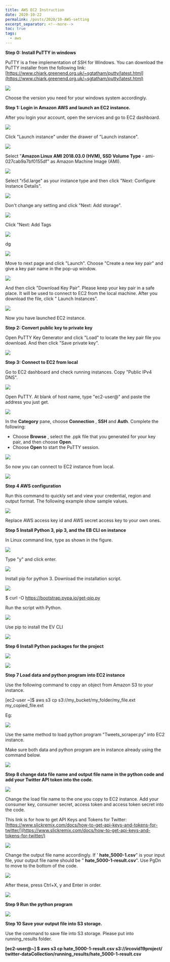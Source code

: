 ```yaml
---
title: AWS EC2 Instruction
date: 2020-10-22
permalink: /posts/2020/10-AWS-setting
excerpt_separator: <!--more-->
toc: true
tags:
  - aws
---
```


**Step 0: Install PuTTY in windows**

PuTTY is a free implementation of SSH for Windows. You can download the PuTTY installer from the following link: [https://www.chiark.greenend.org.uk/~sgtatham/putty/latest.html](https://www.chiark.greenend.org.uk/~sgtatham/putty/latest.html)

![](/images/posts/AWS-setting/Image1.png)

Choose the version you need for your windows system accordingly.

**Step 1: Login in Amazon AWS and launch an EC2 instance.**

After you login your account, open the services and go to EC2 dashboard.

<!--more-->

![](/images/posts/AWS-setting/Image2.png)

Click &quot;Launch instance&quot; under the drawer of &quot;Launch instance&quot;.

![](/images/posts/AWS-setting/Image3.png)

Select &quot;**Amazon Linux AMI 2018.03.0 (HVM), SSD Volume Type** - ami-027cab9a7bf0155df&quot; as Amazon Machine Image (AMI).

![](/images/posts/AWS-setting/Image4.png)

Select &quot;r5d.large&quot; as your instance type and then click &quot;Next: Configure Instance Details&quot;.

![](/images/posts/AWS-setting/Image5.png)

Don&#39;t change any setting and click &quot;Next: Add storage&quot;.

![](/images/posts/AWS-setting/Image6.png)

Click &quot;Next: Add Tags

![](/images/posts/AWS-setting/Image7.png)

dg

![](/images/posts/AWS-setting/Image8.png)

Move to next page and click &quot;Launch&quot;. Choose &quot;Create a new key pair&quot; and give a key pair name in the pop-up window.

![](/images/posts/AWS-setting/Image9.png)

And then click &quot;Download Key Pair&quot;. Please keep your key pair in a safe place. It will be used to connect to EC2 from the local machine. After you download the file, click &quot; Launch Instances&quot;.

![](/images/posts/AWS-setting/Image10.png)

Now you have launched EC2 instance.

**Step 2: Convert public key to private key**

Open PuTTY Key Generator and click &quot;Load&quot; to locate the key pair file you download. And then click &quot;Save private key&quot;.

![](/images/posts/AWS-setting/Image11.png)

**Step 3: Connect to EC2 from local**

Go to EC2 dashboard and check running instances. Copy &quot;Public IPv4 DNS&quot;.

![](/images/posts/AWS-setting/Image12.png)

Open PuTTY. At blank of host name, type &quot;ec2-user@&quot; and paste the address you just get.

![](/images/posts/AWS-setting/Image12.png)

In the **Category** pane, choose **Connection** , **SSH** and **Auth**. Complete the following:

- Choose **Browse** , select the .ppk file that you generated for your key pair, and then choose **Open**.
- Choose **Open** to start the PuTTY session.

![](/images/posts/AWS-setting/Image13.png)

So now you can connect to EC2 instance from local.

![](/images/posts/AWS-setting/Image14.png)

**Step 4 AWS configuration**

Run this command to quickly set and view your credential, region and output format. The following example show sample values.

![](/images/posts/AWS-setting/Image15.png)

Replace AWS access key id and AWS secret access key to your own ones.

**Step 5 Install Python 3, pip 3, and the EB CLI on instance**

In Linux command line, type as shown in the figure.

![](/images/posts/AWS-setting/Image16.png)

Type &quot;y&quot; and click enter.

![](/images/posts/AWS-setting/Image17.png)

Install pip for python 3. Download the installation script.

![](/images/posts/AWS-setting/Image18.png)

$ curl -O https://bootstrap.pypa.io/get-pip.py

Run the script with Python.

![](/images/posts/AWS-setting/Image19.png)

Use pip to install the EV CLI

![](/images/posts/AWS-setting/Image20.png)

**Step 6 Install Python packages for the project**

![](/images/posts/AWS-setting/Image21.png)

![](/images/posts/AWS-setting/Image22.png)

**Step 7 Load data and python program into EC2 instance**

Use the following command to copy an object from Amazon S3 to your instance.

[ec2-user ~]$ aws s3 cp s3://my\_bucket/my\_folder/my\_file.ext my\_copied\_file.ext

Eg:

![](/images/posts/AWS-setting/Image23.png)

Use the same method to load python program &quot;Tweets\_scraper.py&quot; into EC2 instance.

Make sure both data and python program are in instance already using the command below.

![](/images/posts/AWS-setting/Image24.png)

**Step 8 change data file name and output file name in the python code and add your Twitter API token into the code.**

![](RackMultipart20211222-4-n35wz9_html_e2ff9d998f06493f.png)

Change the load file name to the one you copy to EC2 instance. Add your consumer key, consumer secret, access token and access token secret into the code.

This link is for how to get API Keys and Tokens for Twitter: [https://www.slickremix.com/docs/how-to-get-api-keys-and-tokens-for-twitter/](https://www.slickremix.com/docs/how-to-get-api-keys-and-tokens-for-twitter/)

![](RackMultipart20211222-4-n35wz9_html_ef6066f55641214a.png)

Change the output file name accordingly. If &#39; **hate\_5000-1.csv**&quot; is your input file, your output file name should be &quot; **hate\_5000-1-result.csv**&quot;. Use PgDn to move to the bottom of the code.

![](RackMultipart20211222-4-n35wz9_html_93b2cdfee922d322.png)

After these, press Ctrl+X, y and Enter in order.

![](RackMultipart20211222-4-n35wz9_html_7904e57e9f2359d3.png)

**Step 9 Run the python program**

![](RackMultipart20211222-4-n35wz9_html_e4e4762750f9823c.png)

**Step 10 Save your output file into S3 storage.**

Use the command to save file into S3 storage. Please put into running\_results folder.

**[ec2-user@~] $ aws s3 cp hate\_5000-1-result.csv s3://ircovid19project/ twitter-dataCollection/running\_results/hate\_5000-1-result.csv**
